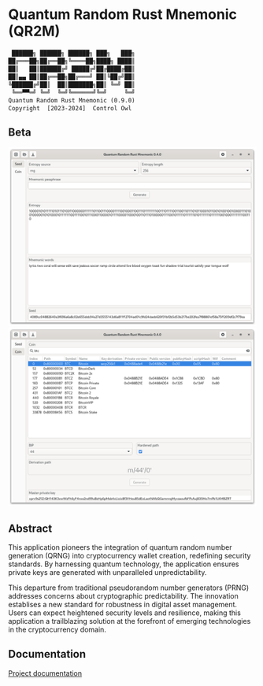 # Quantum Random Rust Mnemonic (QR2M)

```
 ██████╗ ██████╗ ██████╗ ███╗   ███╗
██╔═══██╗██╔══██╗╚════██╗████╗ ████║
██║   ██║██████╔╝ █████╔╝██╔████╔██║
██║▄▄ ██║██╔══██╗██╔═══╝ ██║╚██╔╝██║
╚██████╔╝██║  ██║███████╗██║ ╚═╝ ██║
 ╚══▀▀═╝ ╚═╝  ╚═╝╚══════╝╚═╝     ╚═╝
Quantum Random Rust Mnemonic (0.9.0)
Copyright  [2023-2024]  Control Owl
```

## Beta

![Screenshot](./doc/preview/Screenshot%20from%202024-02-15%2020-38-18.png "Preview")
![Screenshot](./doc/preview/Screenshot%20from%202024-02-15%2020-37-44.png "Preview")


## Abstract

This application pioneers the integration of quantum random number generation (QRNG) into cryptocurrency wallet creation, redefining security standards. By harnessing quantum technology, the application ensures private keys are generated with unparalleled unpredictability.

This departure from traditional pseudorandom number generators (PRNG) addresses concerns about cryptographic predictability. The innovation establises a new standard for robustness in digital asset management. Users can expect heightened security levels and resilience, making this application a trailblazing solution at the forefront of emerging technologies in the cryptocurrency domain.


## Documentation

[Project documentation](doc/)